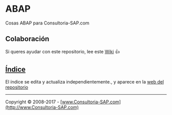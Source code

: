 # ABAP
Cosas ABAP para Consultoria-SAP.com

## Colaboración 
Si queres ayudar con este repositorio, lee este [Wiki](https://github.com/SidVal/ABAP/wiki) :+1:

## [Índice](https://github.com/SidVal/ABAP/blob/master/docs/_includes/indice.md)
El índice se edita y actualiza independientemente., y aparece en la [web del repositorio](https://sidval.github.io/ABAP/) 

***
Copyright © 2008-2017 - [www.Consultoria-SAP.com](http://www.Consultoria-SAP.com)

